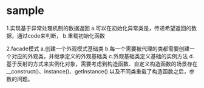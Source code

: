 # sample


1.实现基于异常处理机制的数据返回
  a.可以在初始化异常类是，传递希望返回的数据，通过code来判断，
  b.重载初始化函数


2.facade模式
  a.创建一个外观模式基础类
  b.每一个需要被代理的类都需要创建一个对应的外观类，并继承定义的外观基础类
  c.外观基础类定义基础的实例方法
  d.基于反射的方式来实例化对象，需要考虑到构造函数、自定义构造函数的场景存在 __construct()、instance()、getInstance()
    以及不同类重载了构造函数之后，参数的问题。